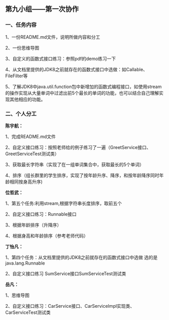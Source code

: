 ## 第九小组——第一次协作

### 一、任务内容

1、一份README.md文件，说明所做内容和分工

2、一份思维导图

3、自定义的函数式接口练习：参照pdf的demo练习一下

4、从文档里提供的JDK8之前就存在的函数式接口中选做：如Callable、FileFilter等

5、了解JDK8中java.util.function包中新增加的函数式编程接口，如使用stream的操作实现从大量单词中过滤出前5个最长的单词的功能，也可以结合自己理解实现其他相应的功能。

### 二、个人分工

**陈宇航：**

1、完成README.md文件

2、自定义接口练习：按照老师给的例子练习了一遍（GreetService接口、GreetServiceTest测试类）

3、获取最长字符串（实现了在一组单词集合中，获取最长的5个单词）

4、排序（组长群里的学生排序，实现了按年龄升序、降序，和按年龄降序同时年龄相同按身高升序)

**位哲武：**

1、第五个任务:利用stream,根据字符串长度排序，取前五个

2、自定义接口练习：Runnable接口

3、根据年龄排序（升降序）

4、根据身高和年龄排序（参考老师代码）

**丁怡凡：**

1、第四个任务：从文档里提供的JDK8之前就存在的函数式接口中选做
   选的是java.lang.Runnable

2、自定义接口练习
   SumService接口SumServiceTest测试类

**岳凡：**

1、思维导图

2、自定义接口练习：CarService接口、CarServiceImpl实现类、CarServiceTest测试类



